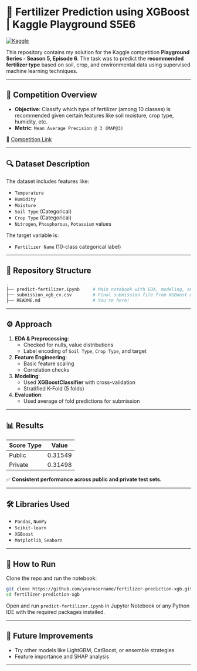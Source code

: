
# 🌾 Fertilizer Prediction using XGBoost | Kaggle Playground S5E6

[![Kaggle](https://img.shields.io/badge/Kaggle-Playground%20Series%20S5E6-blue?logo=kaggle)](https://www.kaggle.com/competitions/playground-series-s5e6/overview)

This repository contains my solution for the Kaggle competition **Playground Series - Season 5, Episode 6**. The task was to predict the **recommended fertilizer type** based on soil, crop, and environmental data using supervised machine learning techniques.

---

## 📘 Competition Overview

- **Objective**: Classify which type of fertilizer (among 10 classes) is recommended given certain features like soil moisture, crop type, humidity, etc.
- **Metric**: `Mean Average Precision @ 3 (MAP@3)`

📎 [Competition Link](https://www.kaggle.com/competitions/playground-series-s5e6/overview)

---

## 🔍 Dataset Description

The dataset includes features like:

- `Temperature`
- `Humidity`
- `Moisture`
- `Soil Type` (Categorical)
- `Crop Type` (Categorical)
- `Nitrogen`, `Phosphorous`, `Potassium` values

The target variable is:

- `Fertilizer Name` (10-class categorical label)

---

## 📂 Repository Structure

```bash
.
├── predict-fertilizer.ipynb     # Main notebook with EDA, modeling, and submission
├── submission_xgb_cv.csv        # Final submission file from XGBoost model with CV
├── README.md                    # You're here!
```

---

## ⚙️ Approach

1. **EDA & Preprocessing**:
    - Checked for nulls, value distributions
    - Label encoding of `Soil Type`, `Crop Type`, and target
2. **Feature Engineering**:
    - Basic feature scaling
    - Correlation checks
3. **Modeling**:
    - Used **XGBoostClassifier** with cross-validation
    - Stratified K-Fold (5 folds)
4. **Evaluation**:
    - Used average of fold predictions for submission

---

## 📊 Results

| Score Type | Value   |
|------------|---------|
| Public     | 0.31549 |
| Private    | 0.31498 |

✅ **Consistent performance across public and private test sets.**

---

## 🛠 Libraries Used

- `Pandas`, `NumPy`
- `Scikit-learn`
- `XGBoost`
- `Matplotlib`, `Seaborn`

---

## 🚀 How to Run

Clone the repo and run the notebook:

```bash
git clone https://github.com/yourusername/fertilizer-prediction-xgb.git
cd fertilizer-prediction-xgb
```

Open and run `predict-fertilizer.ipynb` in Jupyter Notebook or any Python IDE with the required packages installed.

---

## 📌 Future Improvements

- Try other models like LightGBM, CatBoost, or ensemble strategies
- Feature importance and SHAP analysis

---



